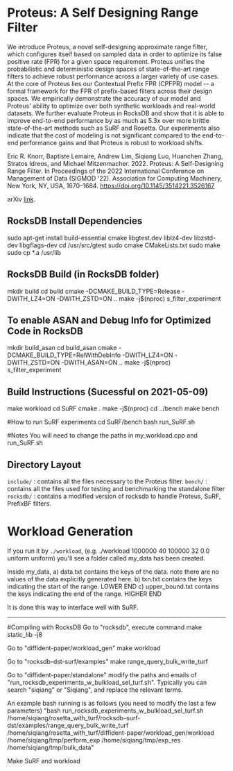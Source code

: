 # Proteus: A Self Designing Range Filter

We introduce Proteus, a novel self-designing approximate range filter, which configures itself based on sampled data in order to optimize its false positive rate (FPR) for a given space requirement.
Proteus unifies the probabilistic and deterministic design spaces of state-of-the-art range filters to achieve robust performance across a larger variety of use cases.
At the core of Proteus lies our Contextual Prefix FPR (CPFPR) model -- a formal framework for the FPR of prefix-based filters across their design spaces.
We empirically demonstrate the accuracy of our model and Proteus' ability to optimize over both synthetic workloads and real-world datasets.
We further evaluate Proteus in RocksDB and show that it is able to improve end-to-end performance by as much as 5.3x over more brittle state-of-the-art methods such as SuRF and Rosetta.
Our experiments also indicate that the cost of modeling is not significant compared to the end-to-end performance gains and that Proteus is robust to workload shifts.

Eric R. Knorr, Baptiste Lemaire, Andrew Lim, Siqiang Luo, Huanchen Zhang, Stratos Idreos, and Michael Mitzenmacher. 2022. Proteus: A Self-Designing Range Filter. In Proceedings of the 2022 International Conference on Management of Data (SIGMOD '22). Association for Computing Machinery, New York, NY, USA, 1670–1684. https://doi.org/10.1145/3514221.3526167

arXiv [link](https://arxiv.org/abs/2207.01503). 

## RocksDB Install Dependencies
sudo apt-get install build-essential cmake libgtest.dev liblz4-dev libzstd-dev libgflags-dev
cd /usr/src/gtest
sudo cmake CMakeLists.txt
sudo make
sudo cp *.a /usr/lib

## RocksDB Build (in RocksDB folder)
mkdir build
cd build
cmake -DCMAKE_BUILD_TYPE=Release -DWITH_LZ4=ON -DWITH_ZSTD=ON ..
make -j$(nproc) s_filter_experiment

## To enable ASAN and Debug Info for Optimized Code in RocksDB

mkdir build_asan
cd build_asan
cmake -DCMAKE_BUILD_TYPE=RelWithDebInfo -DWITH_LZ4=ON -DWITH_ZSTD=ON -DWITH_ASAN=ON ..
make -j$(nproc) s_filter_experiment

## Build Instructions (Sucessful on 2021-05-09)

make workload
cd SuRF
cmake .
make -j$(nproc)
cd ../bench
make bench

#How to run SuRF experiments
	cd SuRF/bench
	bash run_SuRF.sh

#Notes
	You will need to change the paths in my_workload.cpp and run_SuRF.sh

## Directory Layout
`include/` : contains all the files necessary to the Proteus filter.
`bench/` : contains all the files used for testing and benchmarking the standalone filter 
`rocksdb/` : contains a modified version of rocksdb to handle Proteus, SuRF, PrefixBF filters.

# Workload Generation

If you run it by `./workload`, (e.g. ./workload 1000000 40 100000 32 0.0 uniform uniform) you'll see a folder called my_data has been created.

Inside my_data,
	a) data.txt contains the keys of the data. note there are no values of the data explicitly generated here.
	b) txn.txt contains the keys indicating the start of the range. LOWER END
	c) upper_bound.txt contains the keys indicating the end of the range. HIGHER END

It is done this way to interface well with SuRF.

---

#Compiling with RocksDB
Go to "rocksdb", execute command 
make static_lib -j8 

Go to "diffident-paper/workload_gen"
make workload

Go to "rocksdb-dst-surf/examples"
make range_query_bulk_write_turf

Go to "diffident-paper/standalone"
modify the paths and emails of "run_rocksdb_experiments_w_bulkload_sel_turf.sh". Typically you can search "siqiang" or "Siqiang", and replace the relevant terms.

An example bash running is as follows (you need to modify the last a few parameters)
"bash run_rocksdb_experiments_w_bulkload_sel_turf.sh /home/siqiang/rosetta_with_turf/rocksdb-surf-dst/examples/range_query_bulk_write_turf /home/siqiang/rosetta_with_turf/diffident-paper/workload_gen/workload /home/siqiang/tmp/perform_exp /home/siqiang/tmp/exp_res /home/siqiang/tmp/bulk_data"

Make SuRF and workload
